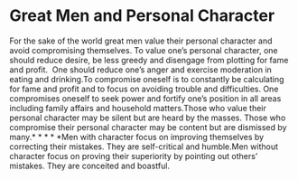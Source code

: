 # Great Men and Personal Character

For the sake of the world great men value their personal character and avoid compromising themselves. To value one’s personal character, one should reduce desire, be less greedy and disengage from plotting for fame and profit. ​      One should reduce one’s anger and exercise moderation in eating and drinking.To compromise oneself is to constantly be calculating for fame and profit and to focus on avoiding trouble and difficulties. One compromises oneself to seek power and fortify one’s position in all areas including family affairs and household matters.Those who value their personal character may be silent but are heard by the masses. Those who compromise their personal character may be content but are dismissed by many.* * * * *​Men with character focus on improving themselves by correcting their mistakes. They are self-critical and humble.Men without character focus on proving their superiority by pointing out others’ mistakes. They are conceited and boastful.